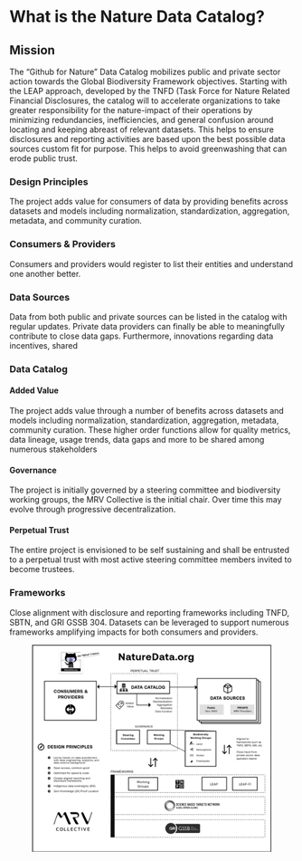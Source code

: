 # What is the Nature Data Catalog?

## **Mission**&#x20;

The “Github for Nature” Data Catalog mobilizes public and private sector action towards the Global Biodiversity Framework objectives. Starting with the LEAP approach, developed by the TNFD (Task Force for Nature Related Financial Disclosures, the catalog will to accelerate organizations to take greater responsibility for the nature-impact of their operations by minimizing redundancies, inefficiencies, and general confusion around locating and keeping abreast of relevant datasets. This helps to ensure disclosures and reporting activities are based upon the best possible data sources custom fit for purpose. This helps to avoid greenwashing that can erode public trust.

### **Design Principles**

The project adds value for consumers of data by providing benefits across datasets and models including normalization, standardization, aggregation, metadata, and community curation.&#x20;

### Consumers & Providers

Consumers and providers would register to list their entities and understand one another better.&#x20;

### Data Sources

Data from both public and private sources can be listed in the catalog with regular updates. Private data providers can finally be able to meaningfully contribute to close data gaps. Furthermore, innovations regarding data incentives, shared&#x20;

### Data Catalog

#### Added Value

The project adds value through a number of benefits across datasets and models including normalization, standardization, aggregation, metadata, community curation. These higher order functions allow for quality metrics, data lineage, usage trends, data gaps and more to be shared among numerous stakeholders

#### Governance

The project is initially governed by a steering committee and biodiversity working groups, the MRV Collective is the initial chair. Over time this may evolve through progressive decentralization.&#x20;

#### Perpetual Trust

The entire project is envisioned to be self sustaining and shall be entrusted to a perpetual trust with most active steering committee members invited to become trustees.&#x20;

### Frameworks

Close alignment with disclosure and reporting frameworks including TNFD, SBTN, and GRI GSSB 304. Datasets can be leveraged to support numerous frameworks amplifying impacts for both consumers and providers.

<figure><img src="../.gitbook/assets/image (1).png" alt=""><figcaption></figcaption></figure>
